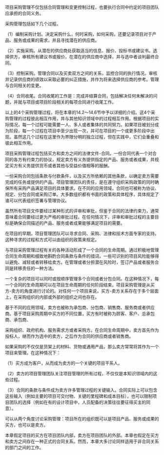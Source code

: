 
项目采购管理不仅包括合同管理和变更控制过程，也要执行合同中约定的项目团队应承担的合同义务。

采购管理包括如下几个过程。

（1）编制采购计划。决定采购什么，何时采购，如何采购，还要记录项目对于产品、服务或成果的需求，并且寻找潜在的供应商。

（2）实施采购。从潜在的供应商处获取适当的信息、报价、投标书或建议书。选择供方，审核所有建议书或报价，在潜在的供应商中选择，并与选中者谈判最终合同。

（3）控制采购。管理合同以及买卖双方之间的关系，监控合同的执行情况。审核并记录供应商的绩效以采取必要的纠正措施，并作为将来选择供应商的参考。管理与合同相关的变更。

（4）合同收尾。合同收尾的工作是：完成并结算合同，包括解决任何未解决的问题，并就与项目或项目阶段相关的每项合同进行收尾工作。

以上的4个采购管理过程，将在本章的14.2～14.6节中予以详细的介绍。这4个采购管理的过程彼此相互作用，并与其他知识领域中的过程相互作用。根据项目的实际情况，每一个过程可能需要一人、多人或者集体的共同努力。如果项目被划分成为阶段，每一个过程在项目中至少出现一次，并可在项目的一个或更多阶段中出现。虽然这几个过程在这里作为界限分明的独立过程，但在实践中，它们会重叠和彼此相互作用。

项目采购管理过程包括买方和卖方之间的法律文件-合同。一份合同代表一个对合同的各方有约束力的协议，规定卖方有义务提供指定的产品、服务或者成果，并规定买方有义务提供货币或者其他与受益价值相等的报酬。

一份采购合同包括条款与付款条件，以及买方所依赖的其他条款，以确定卖方需要完成的任务或提供的产品。项目管理团队的责任，是在遵守组织采购政策的同时确保所有采购产品满足项目的具体要求。在不同的应用领域，合同也可被称为协议、规定、分包合同或采购订单。大多数组织都有书面的政策和具体程序，具体规定了谁可以代表组织签署与管理协议。

虽然所有项目文件要经过某种形式的评审和审批，但鉴于合同的法律约束力，通常意味着合同要经过更为严格的审批过程。在任何情况下，评审和审批过程的主要目标是确保合同描述的产品、服务或者成果能够满足项目的需要。

在项目的早期，项目管理团队可以寻求合同、采购、法律和技术方面专家的支持。这种寻求的过程和方式可以由组织的政策来规定。

与项目采购管理过程有关的各种活动形成了一个合同的生命周期。通过积极地管理合同生命周期和细致地斟酌合同条款与条件的措词，一些可识别的项目风险能够得以避免、减轻或者转移给卖方。在管理或者分担潜在风险时，签订产品或者服务合同是转移责任的一种方法。

一个复杂的项目可以同时或按顺序管理多个合同或者分包合同。在这种情况下，每一个合同的生命周期可以在项目生命周期的任何阶段结束。项目采购管理是从买方-卖方的角度进行讨论的。对任何一个项目来说，买方-卖方关系存在于多个层面上，在采购组织的内部或外部的组织之间也存在。

基于不同的应用领域，卖方也被称为承包商、分包商、销售商、服务商或者供应商。基于项目采购周期中买方的不同位置，买方有时被称为顾客、客户、总承包商、承包商、

采购组织、政府机构、服务需求方或者采购方。在合同生命周期中，卖方首先作为投标人，继而作为选中的卖方，之后作为合同的供应商或者销售商。

如果采购的不仅仅是货架上的材料、货物或通用产品，那么卖方常常将其作为一个项目来管理。在这种情况下：

（1）买方成为客户，从而成为卖方的一个关键的项目干系人。

（2）卖方的项目管理团队关注项目管理的所有过程，不仅仅是本知识领域内的这些过程。

（3）合同的条款与条件成为卖方许多管理过程的关键输入。合同实际上可以包含这些输入（例如主要的项目可交付物、关键的里程碑和成本目标），也可以限制项目团队的选择（例如在有的设计项目中，人员配备的决策往往要征得买主的同意）。

可以从两个角度讨论采购管理：项目所在的组织既可以是项目产品、服务或成果的买方，也可以是卖方。

本章假定项目的买方在项目团队内部，卖方在项目团队的外部。本章也假定在买方和卖方之间存在一种正式的合同关系。然而，本章大多讨论同样适用于非合同关系的部门之间的工作。

